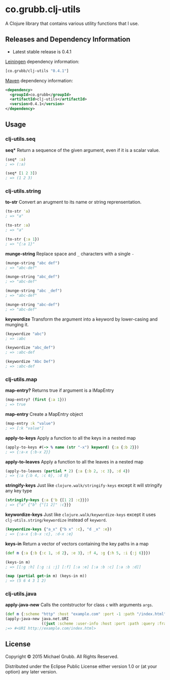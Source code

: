 # co.grubb.clj-utils

A Clojure library that contains various utility functions that I use.

## Releases and Dependency Information

* Latest stable release is 0.4.1

[Leiningen](http://leiningen.org/) dependency information:

```clojure
[co.grubb/clj-utils "0.4.1"]
```

[Maven](http://maven.apache.org/) dependency information:

```xml
<dependency>
  <groupId>co.grubb</groupId>
  <artifactId>clj-utils</artifactId>
  <version>0.4.1</version>
</dependency>
```

## Usage

### clj-utils.seq

__seq*__
Return a sequence of the given argument, even if it is a scalar value.
```clojure
(seq* :a)
; => (:a)

(seq* [1 2 3])
; => (1 2 3)
```
### clj-utils.string

__to-str__
Convert an arugment to its name or string reprensentation.
```clojure
(to-str 'a)
; => "a"

(to-str :a)
; => "a"

(to-str {:a 1})
; => "{:a 1}"
```
__munge-string__
Replace space and `_` characters with a single `-`
```clojure
(munge-string "abc def")
; => "abc-def"

(munge-string "abc_def")
; => "abc-def"

(munge-string "abc _def")
; => "abc-def"

(munge-string "abc-def")
; => "abc-def"
```

__keywordize__
Transform the argument into a keyword by lower-casing and munging it.
```clojure
(keywordize "abc")
; => :abc

(keywordize "abc_def")
; => :abc-def

(keywordize "Abc Def")
; => :abc-def
```

### clj-utils.map

__map-entry?__ Returns true if argument is a IMapEntry
```clojure
(map-entry? (first {:a 1}))
; => true
```

__map-entry__ Create a MapEntry object
```clojure
(map-entry :k "value")
; => [:k "value"]
```

__apply-to-keys__ Apply a function to all the keys in a nested map
```clojure
(apply-to-keys #(-> % name (str "-x") keyword) {:a {:b 2}})
; => {:a-x {:b-x 2}}
```

__apply-to-leaves__ Apply a function to all the leaves in a nested map
```clojure
(apply-to-leaves (partial * 2) {:a {:b 2, :c 3}, :d 4})
; => {:a {:b 4, :c 6}, :d 8}
```

__stringify-keys__ Just like `clojure.walk/stringify-keys` except it will stringify any key type
```clojure
(stringify-keys {:a {'b {[1 2] :c}}})
; => {"a" {"b" {"[1 2]" :c}}}
```

__keywordize-keys__ Just like `clojure.walk/keywordize-keys` except it uses `clj-utils.string/keywordize` instead of `keyword`.
```clojure
(keywordize-keys {"a_x" {"b x" :c}, "d _x" :e})
; => {:a-x {:b-x :c}, :d-x :e}
```

__keys-in__ Return a vector of vectors containing the key paths in a map
```clojure
(def m {:a {:b {:c 1, :d 2}, :e 3}, :f 4, :g {:h 5, :i {:j 6}}})

(keys-in m)
; => [[:g :h] [:g :i :j] [:f] [:a :e] [:a :b :c] [:a :b :d]]

(map (partial get-in m) (keys-in m))
; => (5 6 4 3 1 2)
```

### clj-utils.java

__apply-java-new__ Calls the contstructor for class `c` with arguments `args`.
```clojure
(def m {:scheme "http" :host "example.com" :port -1 :path "/index.html"})
(apply-java-new java.net.URI
                ((juxt :scheme :user-info :host :port :path :query :fragment} m)))
;=> #<URI http://example.com/index.html>
```

## License

Copyright © 2015 Michael Grubb. All Rights Reserved.

Distributed under the Eclipse Public License either version 1.0 or (at
your option) any later version.
